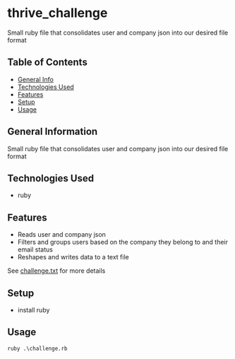# thrive_challenge
Small ruby file that consolidates user and company json into our desired file format

## Table of Contents

- [General Info](#general-information)
- [Technologies Used](#technologies-used)
- [Features](#features)
- [Setup](#setup)
- [Usage](#usage)

## General Information

Small ruby file that consolidates user and company json into our desired file format

## Technologies Used

- ruby

## Features

- Reads user and company json
- Filters and groups users based on the company they belong to and their email status
- Reshapes and writes data to a text file

See [challenge.txt](./challenge.txt) for more details

## Setup

- install ruby

## Usage

```
ruby .\challenge.rb
```
